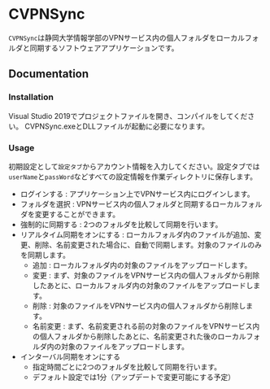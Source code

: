 # CVPNSync

`CVPNSync`は静岡大学情報学部のVPNサービス内の個人フォルダをローカルフォルダと同期するソフトウェアアプリケーションです。

## Documentation

### Installation

Visual Studio 2019でプロジェクトファイルを開き、コンパイルをしてください。
CVPNSync.exeとDLLファイルが起動に必要になります。

### Usage

初期設定として`設定タブ`からアカウント情報を入力してください。設定タブでは`userName`と`passWord`などすべての設定情報を作業ディレクトリに保存します。

- ログインする : アプリケーション上でVPNサービス内にログインします。
- フォルダを選択 : VPNサービス内の個人フォルダと同期するローカルフォルダを変更することができます。
- 強制的に同期する : 2つのフォルダを比較して同期を行います。
- リアルタイム同期をオンにする : ローカルフォルダ内のファイルが追加、変更、削除、名前変更された場合に、自動で同期します。対象のファイルのみを同期します。
  - 追加 : ローカルフォルダ内の対象のファイルをアップロードします。
  - 変更 : まず、対象のファイルをVPNサービス内の個人フォルダから削除したあとに、ローカルフォルダ内の対象のファイルをアップロードします。
  - 削除 : 対象のファイルをVPNサービス内の個人フォルダから削除します。
  - 名前変更 : まず、名前変更される前の対象のファイルをVPNサービス内の個人フォルダから削除したあとに、名前変更された後のローカルフォルダ内の対象のファイルをアップロードします。
- インターバル同期をオンにする
  - 指定時間ごとに2つのフォルダを比較して同期を行います。
  - デフォルト設定では1分（アップデートで変更可能にする予定）
